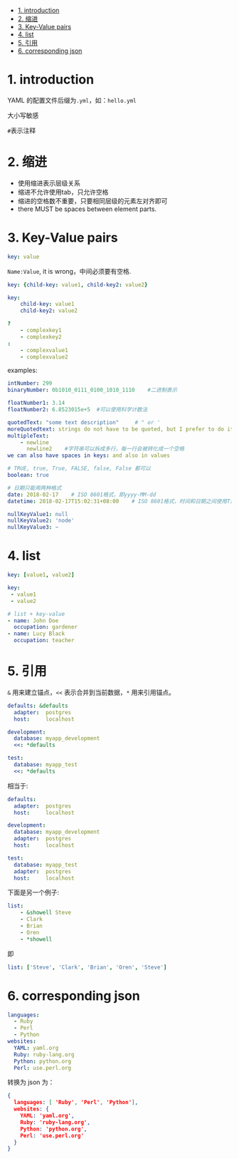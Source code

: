 - [1. introduction](#1-introduction)
- [2. 缩进](#2-缩进)
- [3. Key-Value pairs](#3-key-value-pairs)
- [4. list](#4-list)
- [5. 引用](#5-引用)
- [6. corresponding json](#6-corresponding-json)
# 1. introduction



YAML 的配置文件后缀为`.yml`，如：`hello.yml`

大小写敏感

`#`表示注释

# 2. 缩进
- 使用缩进表示层级关系
- 缩进不允许使用tab，只允许空格
- 缩进的空格数不重要，只要相同层级的元素左对齐即可
- there MUST be spaces between element parts.

# 3. Key-Value pairs
```yaml
key: value
```
`Name:Value`, it is wrong，中间必须要有空格.

```yaml
key: {child-key: value1, child-key2: value2}

key: 
    child-key: value1
    child-key2: value2
```
```yaml
?  
    - complexkey1
    - complexkey2
:
    - complexvalue1
    - complexvalue2
```

examples:
```yaml
intNumber: 299
binaryNumber: 0b1010_0111_0100_1010_1110    #二进制表示

floatNumber1: 3.14
floatNumber2: 6.8523015e+5  #可以使用科学计数法

quotedText: "some text description"     # " or '
moreQuotedtext: strings do not have to be quoted, but I prefer to do it=
multipleText:
    - newline
      newline2    #字符串可以拆成多行，每一行会被转化成一个空格
we can also have spaces in keys: and also in values

# TRUE, true, True, FALSE, false, False 都可以
boolean: true

# 日期只能用两种格式
date: 2018-02-17    # ISO 8601格式，即yyyy-MM-dd
datetime: 2018-02-17T15:02:31+08:00    # ISO 8601格式，时间和日期之间使用T连接，最后使用+代表时区

nullKeyValue1: null
nullKeyValue2: 'node'
nullKeyValue3: ~ 
```
# 4. list

```yaml
key: [value1, value2]

key: 
 - value1
 - value2
```

```yml
# list + key-value
- name: John Doe
  occupation: gardener
- name: Lucy Black
  occupation: teacher
```
# 5. 引用

`&` 用来建立锚点，`<<` 表示合并到当前数据，`*` 用来引用锚点。

```yaml
defaults: &defaults
  adapter:  postgres
  host:     localhost

development:
  database: myapp_development
  <<: *defaults

test:
  database: myapp_test
  <<: *defaults
```
相当于:

```yaml
defaults:
  adapter:  postgres
  host:     localhost

development:
  database: myapp_development
  adapter:  postgres
  host:     localhost

test:
  database: myapp_test
  adapter:  postgres
  host:     localhost
```

下面是另一个例子:

```yaml
list:
    - &showell Steve 
    - Clark 
    - Brian 
    - Oren 
    - *showell 
```
即

```yaml
list: ['Steve', 'Clark', 'Brian', 'Oren', 'Steve']
```

# 6. corresponding json
```yaml
languages:
  - Ruby
  - Perl
  - Python 
websites:
  YAML: yaml.org 
  Ruby: ruby-lang.org 
  Python: python.org 
  Perl: use.perl.org
```
转换为 json 为：
```json
{ 
  languages: [ 'Ruby', 'Perl', 'Python'],
  websites: {
    YAML: 'yaml.org',
    Ruby: 'ruby-lang.org',
    Python: 'python.org',
    Perl: 'use.perl.org' 
  } 
}
```
